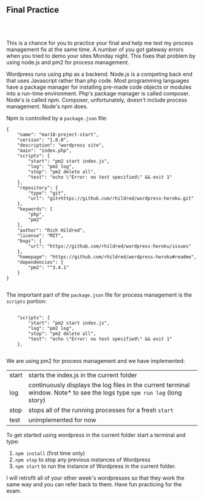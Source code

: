 ## Final Practice

<br />
<br />

This is a chance for you to practice your final and help me test my process management fix at the same time. A number of you got gateway errors when you tried to demo your sites Monday night. This fixes that problem by using node.js and pm2 for process management. 

Wordpress runs using php as a backend. Node.js is a competing back end that uses Javascript rather than php code. Most programming languages have a package manager for installing pre-made code objects or modules into a run-time environment. Php's package manager is called composer. Node's is called npm. Composer, unfortunately, doesn't include process management. Node's npm does.

Npm is controlled by a `package.json` file:

```
{
    "name": "mar18-project-start",
    "version": "1.0.0",
    "description": "wordpress site",
    "main": "index.php",
    "scripts": {
        "start": "pm2 start index.js",
        "log": "pm2 log",
        "stop": "pm2 delete all",
        "test": "echo \"Error: no test specified\" && exit 1"
    },
    "repository": {
        "type": "git",
        "url": "git+https://github.com/rhildred/wordpress-heroku.git"
    },
    "keywords": [
        "php",
        "pm2"
    ],
    "author": "Rich Hildred",
    "license": "MIT",
    "bugs": {
        "url": "https://github.com/rhildred/wordpress-heroku/issues"
    },
    "homepage": "https://github.com/rhildred/wordpress-heroku#readme",
    "dependencies": {
        "pm2": "^3.4.1"
    }
}


```

The important part of the `package.json` file for process management is the `scripts` portion:

```

    "scripts": {
        "start": "pm2 start index.js",
        "log": "pm2 log",
        "stop": "pm2 delete all",
        "test": "echo \"Error: no test specified\" && exit 1"
    },


```

We are using pm2 for process management and we have implemented:

|||
|---|---|
|start|starts the index.js in the current folder|
|log|continuously displays the log files in the current terminal window. Note* to see the logs type `npm run log` (long story)|
|stop|stops all of the running processes for a fresh `start`|
|test|unimplemented for now|

To get started using wordpress in the current folder start a terminal and type:

1. `npm install` (first time only)
2. `npm stop` to stop any previous instances of Wordpress
3. `npm start` to run the instance of Wordpress in the current folder.

I will retrofit all of your other week's wordpresses so that they work the same way and you can refer back to them. Have fun practicing for the exam. 
